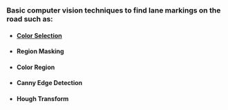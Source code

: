 ### Basic computer vision techniques to find lane markings on the road such as:
* #### [Color Selection](https://github.com/iltertaha/Self-Driving-Car-Studies/tree/master/Computer-Vision-and-Deep-Learning/Color%20Selection)
* #### Region Masking
* #### Color Region
* #### Canny Edge Detection
* #### Hough Transform
